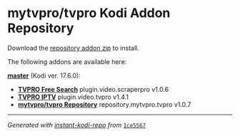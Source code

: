 # mytvpro/tvpro Kodi Addon Repository

Download the [repository addon zip](master/datadir/repository.mytvpro.tvpro/repository.mytvpro.tvpro-1.0.7.zip) to install.

The following addons are available here:

[__master__](master/addons.xml) (Kodi ver. 17.6.0):

- [__TVPRO Free Search__](master/datadir/plugin.video.scraperpro/plugin.video.scraperpro-1.0.6.zip) plugin.video.scraperpro v1.0.6
- [__TVPRO IPTV__](master/datadir/plugin.video.tvpro/plugin.video.tvpro-1.4.1.zip) plugin.video.tvpro v1.4.1
- [__mytvpro/tvpro Repository__](master/datadir/repository.mytvpro.tvpro/repository.mytvpro.tvpro-1.0.7.zip) repository.mytvpro.tvpro v1.0.7

----
_Generated with [instant-kodi-repo](https://github.com/ping/instant-kodi-repo/) from_ [``1ce5567``](https://github.com/mytvpro/tvpro/commit/1ce5567756d2201d1190cfcd42abb7674559049a)

